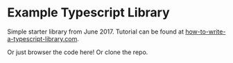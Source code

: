 # Example Typescript Library

Simple starter library from June 2017.
Tutorial can be found at
[how-to-write-a-typescript-library.com](http://how-to-write-a-typescript-library.com).

Or just browser the code here! Or clone the repo.
